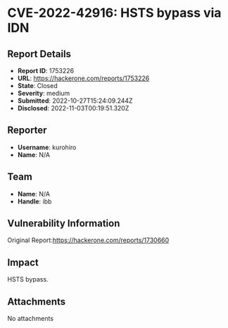 # CVE-2022-42916: HSTS bypass via IDN

## Report Details
- **Report ID**: 1753226
- **URL**: https://hackerone.com/reports/1753226
- **State**: Closed
- **Severity**: medium
- **Submitted**: 2022-10-27T15:24:09.244Z
- **Disclosed**: 2022-11-03T00:19:51.320Z

## Reporter
- **Username**: kurohiro
- **Name**: N/A

## Team
- **Name**: N/A
- **Handle**: ibb

## Vulnerability Information
Original Report:https://hackerone.com/reports/1730660

## Impact

HSTS bypass.

## Attachments
No attachments
